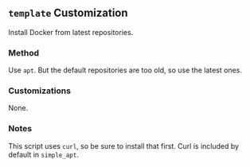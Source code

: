 ## `template` Customization
Install Docker from latest repositories.

### Method
Use `apt`. But the default repositories are too old, so use the latest ones.

### Customizations
None.

### Notes
This script uses `curl`, so be sure to install that first. Curl is included by default in `simple_apt`.
